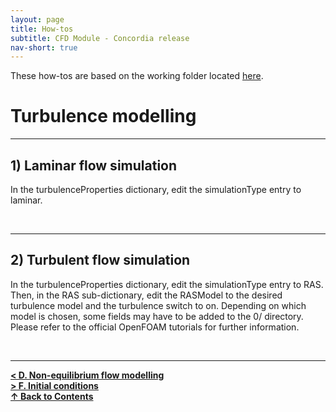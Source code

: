 ```yaml
---
layout: page
title: How-tos
subtitle: CFD Module - Concordia release
nav-short: true
---
```


These how-tos are based on the working folder located [here](https://github.com/vincentcasseau/hyStrath/tree/e755d7d8f23cf7b0555e29eed33590916e30ee73/run/hyStrath/hy2Foam/genericCase).  

# Turbulence modelling

---
## 1) Laminar flow simulation 
  
In the <dict>turbulenceProperties</dict> dictionary, edit the <dictkey>simulationType</dictkey> entry to <dictval>laminar</dictval>.

<br>

---
## 2) Turbulent flow simulation

In the <dict>turbulenceProperties</dict> dictionary, edit the <dictkey>simulationType</dictkey> entry to <dictval>RAS</dictval>.  
Then, in the <subdict>RAS</subdict> sub-dictionary, edit the <dictkey>RASModel</dictkey> to the desired turbulence model and the <dictkey>turbulence</dictkey> switch to <dictval>on</dictval>. Depending on which model is chosen, some fields may have to be added to the <dirname>0/</dirname> directory. Please refer to the official OpenFOAM tutorials for further information.

<br>
  
--- 

[**< D. Non-equilibrium flow modelling**](https://vincentcasseau.github.io/how-tos-cfd-concordia/how-tos-cfd-concordia-nonequilibrium/)  
[**> F. Initial conditions**](https://vincentcasseau.github.io/how-tos-cfd-concordia/how-tos-cfd-concordia-initial-conditions/)  
[**&#x2191; Back to Contents**](https://vincentcasseau.github.io/how-tos-cfd/)


